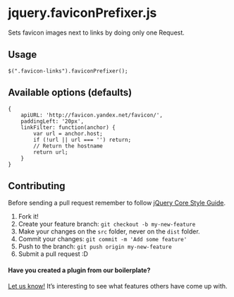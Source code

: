 # jquery.faviconPrefixer.js

Sets favicon images next to links by doing only one Request.

## Usage 

    $(".favicon-links").faviconPrefixer();

## Available options (defaults)

	{
		apiURL: 'http://favicon.yandex.net/favicon/',
		paddingLeft: '20px',
        linkFilter: function(anchor) {
            var url = anchor.host;
            if (!url || url === '') return;
        	// Return the hostname
            return url;
        }
	}

## Contributing

Before sending a pull request remember to follow [jQuery Core Style Guide](http://contribute.jquery.org/style-guide/js/).

1. Fork it!
2. Create your feature branch: `git checkout -b my-new-feature`
3. Make your changes on the `src` folder, never on the `dist` folder.
4. Commit your changes: `git commit -m 'Add some feature'`
5. Push to the branch: `git push origin my-new-feature`
6. Submit a pull request :D

#### Have you created a plugin from our boilerplate?

[Let us know!](https://github.com/jquery-boilerplate/boilerplate/wiki/Sites) It’s interesting to see what features others have come up with.
